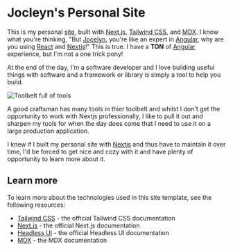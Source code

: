 # Jocleyn's Personal Site

This is my personal [site](https://jocelynknight.dev), built with [Next.js](https://nextjs.org), [Tailwind CSS](https://tailwindcss.com), and [MDX](https://mdxjs.com).
I know what you're thinking, "But [Jocelyn](https://jocelynknight.dev), you're like an expert in [Angular](https://angular.dev), why are you
using [React](https://react.dev) and [Nextjs](https://nextjs.org)!"
This is true. I have a **TON** of [Angular](https://angular.dev) experience, but I'm not a one trick pony!

At the end of the day, I'm a software developer and I love building useful things with software and a framework or library
is simply a tool to help you build.

![Toolbelt full of tools](https://m.media-amazon.com/images/I/611oxfcdJmL.__AC_SX300_SY300_QL70_FMwebp_.jpg)

A good craftsman has many tools in thier toolbelt and whilst I don't
get the opportunity to work with Nextjs professionally, I like to pull it out and sharpen my tools
for when the day does come that I need to use it on a large production application.

I knew if I built my personal site with [Nextjs](https://nextjs.org) and thus have to maintain it over time,
I'd be forced to get nice and cozy with it and have plenty of opportunity to learn more about it.

## Learn more

To learn more about the technologies used in this site template, see the following resources:

- [Tailwind CSS](https://tailwindcss.com/docs) - the official Tailwind CSS documentation
- [Next.js](https://nextjs.org/docs) - the official Next.js documentation
- [Headless UI](https://headlessui.dev) - the official Headless UI documentation
- [MDX](https://mdxjs.com) - the MDX documentation
